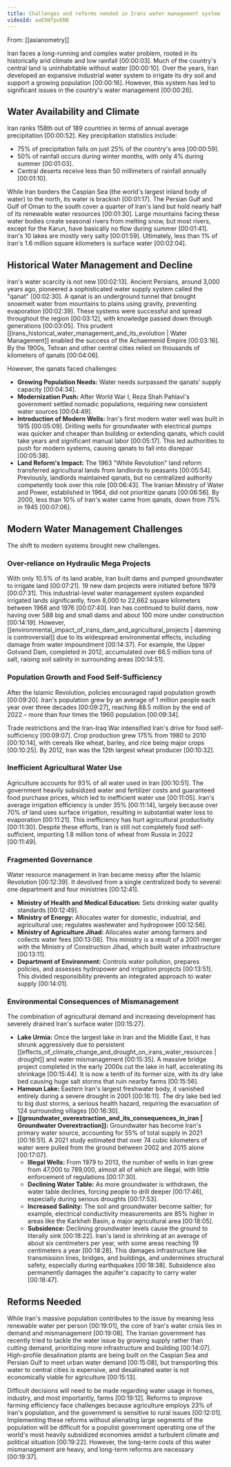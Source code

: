 ```yaml
---
title: Challenges and reforms needed in Irans water management system
videoId: aaEhNTpvEN8
---
```


From: [[asianometry]] <br/> 

Iran faces a long-running and complex water problem, rooted in its historically arid climate and low rainfall <a class="yt-timestamp" data-t="00:00:03">[00:00:03]</a>. Much of the country's central land is uninhabitable without water <a class="yt-timestamp" data-t="00:00:10">[00:00:10]</a>. Over the years, Iran developed an expansive industrial water system to irrigate its dry soil and support a growing population <a class="yt-timestamp" data-t="00:00:16">[00:00:16]</a>. However, this system has led to significant issues in the country's water management <a class="yt-timestamp" data-t="00:00:26">[00:00:26]</a>.

## Water Availability and Climate
Iran ranks 158th out of 189 countries in terms of annual average precipitation <a class="yt-timestamp" data-t="00:00:52">[00:00:52]</a>.
Key precipitation statistics include:
*   75% of precipitation falls on just 25% of the country's area <a class="yt-timestamp" data-t="00:00:59">[00:00:59]</a>.
*   50% of rainfall occurs during winter months, with only 4% during summer <a class="yt-timestamp" data-t="00:01:03">[00:01:03]</a>.
*   Central deserts receive less than 50 millimeters of rainfall annually <a class="yt-timestamp" data-t="00:01:10">[00:01:10]</a>.

While Iran borders the Caspian Sea (the world's largest inland body of water) to the north, its water is brackish <a class="yt-timestamp" data-t="00:01:17">[00:01:17]</a>. The Persian Gulf and Gulf of Oman to the south cover a quarter of Iran's land but hold nearly half of its renewable water resources <a class="yt-timestamp" data-t="00:01:30">[00:01:30]</a>. Large mountains facing these water bodies create seasonal rivers from melting snow, but most rivers, except for the Karun, have basically no flow during summer <a class="yt-timestamp" data-t="00:01:41">[00:01:41]</a>. Iran's 10 lakes are mostly very salty <a class="yt-timestamp" data-t="00:01:59">[00:01:59]</a>. Ultimately, less than 1% of Iran's 1.6 million square kilometers is surface water <a class="yt-timestamp" data-t="00:02:04">[00:02:04]</a>.

## Historical Water Management and Decline
Iran's water scarcity is not new <a class="yt-timestamp" data-t="00:02:13">[00:02:13]</a>. Ancient Persians, around 3,000 years ago, pioneered a sophisticated water supply system called the "qanat" <a class="yt-timestamp" data-t="00:02:30">[00:02:30]</a>. A qanat is an underground tunnel that brought snowmelt water from mountains to plains using gravity, preventing evaporation <a class="yt-timestamp" data-t="00:02:39">[00:02:39]</a>. These systems were successful and spread throughout the region <a class="yt-timestamp" data-t="00:03:12">[00:03:12]</a>, with knowledge passed down through generations <a class="yt-timestamp" data-t="00:03:05">[00:03:05]</a>. This prudent [[irans_historical_water_management_and_its_evolution | Water Management]] enabled the success of the Achaemenid Empire <a class="yt-timestamp" data-t="00:03:16">[00:03:16]</a>. By the 1900s, Tehran and other central cities relied on thousands of kilometers of qanats <a class="yt-timestamp" data-t="00:04:06">[00:04:06]</a>.

However, the qanats faced challenges:
*   **Growing Population Needs:** Water needs surpassed the qanats' supply capacity <a class="yt-timestamp" data-t="00:04:34">[00:04:34]</a>.
*   **Modernization Push:** After World War I, Reza Shah Pahlavi's government settled nomadic populations, requiring new consistent water sources <a class="yt-timestamp" data-t="00:04:49">[00:04:49]</a>.
*   **Introduction of Modern Wells:** Iran's first modern water well was built in 1915 <a class="yt-timestamp" data-t="00:05:09">[00:05:09]</a>. Drilling wells for groundwater with electrical pumps was quicker and cheaper than building or extending qanats, which could take years and significant manual labor <a class="yt-timestamp" data-t="00:05:17">[00:05:17]</a>. This led authorities to push for modern systems, causing qanats to fall into disrepair <a class="yt-timestamp" data-t="00:05:38">[00:05:38]</a>.
*   **Land Reform's Impact:** The 1963 "White Revolution" land reform transferred agricultural lands from landlords to peasants <a class="yt-timestamp" data-t="00:05:54">[00:05:54]</a>. Previously, landlords maintained qanats, but no centralized authority competently took over this role <a class="yt-timestamp" data-t="00:06:43">[00:06:43]</a>. The Iranian Ministry of Water and Power, established in 1964, did not prioritize qanats <a class="yt-timestamp" data-t="00:06:56">[00:06:56]</a>. By 2000, less than 10% of Iran's water came from qanats, down from 75% in 1945 <a class="yt-timestamp" data-t="00:07:06">[00:07:06]</a>.

## Modern Water Management Challenges
The shift to modern systems brought new challenges.

### Over-reliance on Hydraulic Mega Projects
With only 10.5% of its land arable, Iran built dams and pumped groundwater to irrigate land <a class="yt-timestamp" data-t="00:07:21">[00:07:21]</a>. 19 new dam projects were initiated before 1979 <a class="yt-timestamp" data-t="00:07:31">[00:07:31]</a>. This industrial-level water management system expanded irrigated lands significantly, from 8,000 to 22,662 square kilometers between 1968 and 1976 <a class="yt-timestamp" data-t="00:07:40">[00:07:40]</a>.
Iran has continued to build dams, now having over 588 big and small dams and about 100 more under construction <a class="yt-timestamp" data-t="00:14:19">[00:14:19]</a>. However, [[environmental_impact_of_irans_dam_and_agricultural_projects | damming is controversial]] due to its widespread environmental effects, including damage from water impoundment <a class="yt-timestamp" data-t="00:14:37">[00:14:37]</a>. For example, the Upper Gotvand Dam, completed in 2012, accumulated over 66.5 million tons of salt, raising soil salinity in surrounding areas <a class="yt-timestamp" data-t="00:14:51">[00:14:51]</a>.

### Population Growth and Food Self-Sufficiency
After the Islamic Revolution, policies encouraged rapid population growth <a class="yt-timestamp" data-t="00:09:20">[00:09:20]</a>. Iran's population grew by an average of 1 million people each year over three decades <a class="yt-timestamp" data-t="00:09:27">[00:09:27]</a>, reaching 88.5 million by the end of 2022 – more than four times the 1960 population <a class="yt-timestamp" data-t="00:09:34">[00:09:34]</a>.

Trade restrictions and the Iran-Iraq War intensified Iran's drive for food self-sufficiency <a class="yt-timestamp" data-t="00:09:07">[00:09:07]</a>. Crop production grew 175% from 1980 to 2010 <a class="yt-timestamp" data-t="00:10:14">[00:10:14]</a>, with cereals like wheat, barley, and rice being major crops <a class="yt-timestamp" data-t="00:10:25">[00:10:25]</a>. By 2012, Iran was the 12th largest wheat producer <a class="yt-timestamp" data-t="00:10:32">[00:10:32]</a>.

### Inefficient Agricultural Water Use
Agriculture accounts for 93% of all water used in Iran <a class="yt-timestamp" data-t="00:10:51">[00:10:51]</a>. The government heavily subsidized water and fertilizer costs and guaranteed food purchase prices, which led to inefficient water use <a class="yt-timestamp" data-t="00:10:59">[00:11:05]</a>. Iran's average irrigation efficiency is under 35% <a class="yt-timestamp" data-t="00:11:14">[00:11:14]</a>, largely because over 70% of land uses surface irrigation, resulting in substantial water loss to evaporation <a class="yt-timestamp" data-t="00:11:21">[00:11:21]</a>. This inefficiency has hurt agricultural productivity <a class="yt-timestamp" data-t="00:11:30">[00:11:30]</a>. Despite these efforts, Iran is still not completely food self-sufficient, importing 1.8 million tons of wheat from Russia in 2022 <a class="yt-timestamp" data-t="00:11:49">[00:11:49]</a>.

### Fragmented Governance
Water resource management in Iran became messy after the Islamic Revolution <a class="yt-timestamp" data-t="00:12:39">[00:12:39]</a>. It devolved from a single centralized body to several: one department and four ministries <a class="yt-timestamp" data-t="00:12:41">[00:12:41]</a>.
*   **Ministry of Health and Medical Education:** Sets drinking water quality standards <a class="yt-timestamp" data-t="00:12:49">[00:12:49]</a>.
*   **Ministry of Energy:** Allocates water for domestic, industrial, and agricultural use; regulates wastewater and hydropower <a class="yt-timestamp" data-t="00:12:56">[00:12:56]</a>.
*   **Ministry of Agriculture Jihad:** Allocates water among farmers and collects water fees <a class="yt-timestamp" data-t="00:13:08">[00:13:08]</a>. This ministry is a result of a 2001 merger with the Ministry of Construction Jihad, which built water infrastructure <a class="yt-timestamp" data-t="00:13:11">[00:13:11]</a>.
*   **Department of Environment:** Controls water pollution, prepares policies, and assesses hydropower and irrigation projects <a class="yt-timestamp" data-t="00:13:51">[00:13:51]</a>.
This divided responsibility prevents an integrated approach to water supply <a class="yt-timestamp" data-t="00:14:01">[00:14:01]</a>.

### Environmental Consequences of Mismanagement
The combination of agricultural demand and increasing development has severely drained Iran's surface water <a class="yt-timestamp" data-t="00:15:27">[00:15:27]</a>.
*   **Lake Urmia:** Once the largest lake in Iran and the Middle East, it has shrunk aggressively due to persistent [[effects_of_climate_change_and_drought_on_irans_water_resources | drought]] and water mismanagement <a class="yt-timestamp" data-t="00:15:35">[00:15:35]</a>. A massive bridge project completed in the early 2000s cut the lake in half, accelerating its shrinkage <a class="yt-timestamp" data-t="00:15:44">[00:15:44]</a>. It is now a tenth of its former size, with its dry lake bed causing huge salt storms that ruin nearby farms <a class="yt-timestamp" data-t="00:15:56">[00:15:56]</a>.
*   **Hamoun Lake:** Eastern Iran's largest freshwater body, it vanished entirely during a severe drought in 2001 <a class="yt-timestamp" data-t="00:16:11">[00:16:11]</a>. The dry lake bed led to big dust storms, a serious health hazard, requiring the evacuation of 124 surrounding villages <a class="yt-timestamp" data-t="00:16:30">[00:16:30]</a>.
*   **[[groundwater_overextraction_and_its_consequences_in_iran | Groundwater Overextraction]]:** Groundwater has become Iran's primary water source, accounting for 55% of total supply in 2021 <a class="yt-timestamp" data-t="00:16:51">[00:16:51]</a>. A 2021 study estimated that over 74 cubic kilometers of water were pulled from the ground between 2002 and 2015 alone <a class="yt-timestamp" data-t="00:16:59">[00:17:07]</a>.
    *   **Illegal Wells:** From 1979 to 2013, the number of wells in Iran grew from 47,000 to 789,000, almost all of which are illegal, with little enforcement of regulations <a class="yt-timestamp" data-t="00:17:30">[00:17:30]</a>.
    *   **Declining Water Table:** As more groundwater is withdrawn, the water table declines, forcing people to drill deeper <a class="yt-timestamp" data-t="00:17:46">[00:17:46]</a>, especially during serious droughts <a class="yt-timestamp" data-t="00:17:53">[00:17:53]</a>.
    *   **Increased Salinity:** The soil and groundwater become saltier; for example, electrical conductivity measurements are 85% higher in areas like the Karkheh Basin, a major agricultural area <a class="yt-timestamp" data-t="00:18:05">[00:18:05]</a>.
    *   **Subsidence:** Declining groundwater levels cause the ground to literally sink <a class="yt-timestamp" data-t="00:18:22">[00:18:22]</a>. Iran's land is shrinking at an average of about six centimeters per year, with some areas reaching 19 centimeters a year <a class="yt-timestamp" data-t="00:18:28">[00:18:28]</a>. This damages infrastructure like transmission lines, bridges, and buildings, and undermines structural safety, especially during earthquakes <a class="yt-timestamp" data-t="00:18:38">[00:18:38]</a>. Subsidence also permanently damages the aquifer's capacity to carry water <a class="yt-timestamp" data-t="00:18:47">[00:18:47]</a>.

## Reforms Needed
While Iran's massive population contributes to the issue by meaning less renewable water per person <a class="yt-timestamp" data-t="00:19:01">[00:19:01]</a>, the core of Iran's water crisis lies in demand and mismanagement <a class="yt-timestamp" data-t="00:19:08">[00:19:08]</a>.
The Iranian government has recently tried to tackle the water issue by growing supply rather than cutting demand, prioritizing more infrastructure and building <a class="yt-timestamp" data-t="00:14:07">[00:14:07]</a>. High-profile desalination plants are being built on the Caspian Sea and Persian Gulf to meet urban water demand <a class="yt-timestamp" data-t="00:15:08">[00:15:08]</a>, but transporting this water to central cities is expensive, and desalinated water is not economically viable for agriculture <a class="yt-timestamp" data-t="00:15:13">[00:15:13]</a>.

Difficult decisions will need to be made regarding water usage in homes, industry, and most importantly, farms <a class="yt-timestamp" data-t="00:19:12">[00:19:12]</a>. Reforms to improve farming efficiency face challenges because agriculture employs 23% of Iran's population, and the government is sensitive to rural issues <a class="yt-timestamp" data-t="00:12:01">[00:12:01]</a>. Implementing these reforms without alienating large segments of the population will be difficult for a populist government operating one of the world's most heavily subsidized economies amidst a turbulent climate and political situation <a class="yt-timestamp" data-t="00:19:22">[00:19:22]</a>. However, the long-term costs of this water mismanagement are heavy, and long-term reforms are necessary <a class="yt-timestamp" data-t="00:19:37">[00:19:37]</a>.